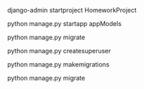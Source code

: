 django-admin startproject HomeworkProject 

python manage.py startapp appModels

python manage.py migrate

python manage.py createsuperuser


python manage.py makemigrations

python manage.py migrate